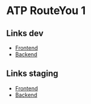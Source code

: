 # ATP RouteYou 1

## Links dev 

* [Frontend](http://10.129.23.226:3000)
* [Backend](http://10.129.23.226:8080)

## Links staging

* [Frontend](http://35.205.199.5:5000/)
* [Backend](http://35.205.199.5:8080)